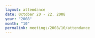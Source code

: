 ```yaml
---
layout: attendance
date: October 20 - 22, 2008
year: "2008"
month: "10"
permalink: meetings/2008/10/attendance
---
```

